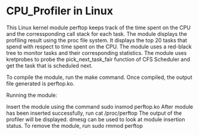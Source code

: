 # CPU_Profiler in Linux

This Linux kernel module perftop keeps track of the time spent on the CPU and the corressponding call stack for each task. The module displays the profiling result using the proc file system. It displays the top 20 tasks that spend with respect to time spent on the CPU. The module uses a red-black tree to monitor tasks and their corresponding statistics. The module uses kretprobes to probe the pick_next_task_fair function of CFS Scheduler and get the task that is scheduled next.

To compile the module, run the make command. Once compiled, the output file generated is perftop.ko.

Running the module:

Insert the module using the command sudo insmod perftop.ko
After module has been inserted successfully, run cat /proc/perftop
The output of the profiler will be displayed. dmesg can be used to look at module insertion status.
To remove the module, run sudo rmmod perftop
